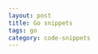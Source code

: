 ```yaml
---
layout: post
title: Go snippets
tags: go
category: code-snippets
---
```


<script src="https://gist.github.com/selimslab/a5e594199b9a346a3c9ec90e769183d5.js"></script>